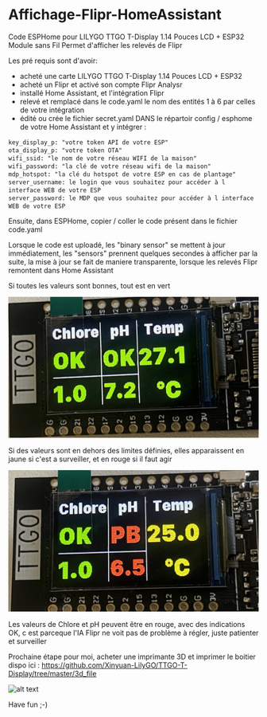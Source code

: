 # Affichage-Flipr-HomeAssistant
Code ESPHome pour LILYGO TTGO T-Display 1.14 Pouces LCD + ESP32 Module sans Fil  Permet d'afficher les relevés de Flipr

Les pré requis sont d'avoir:
- acheté une carte LILYGO TTGO T-Display 1.14 Pouces LCD + ESP32
- acheté un Flipr et activé son compte Flipr Analysr
- installé Home Assistant, et l'intégration Flipr
- relevé et remplacé dans le code.yaml le nom des entités 1 à 6 par celles de votre intégration
- édité ou crée le fichier secret.yaml DANS le répartoir config / esphome de votre Home Assistant
et y intégrer :
```
key_display_p: "votre token API de votre ESP"
ota_display_p: "votre token OTA"
wifi_ssid: "le nom de votre réseau WIFI de la maison"
wifi_password: "la clé de votre réseau wifi de la maison"
mdp_hotspot: "la clé du hotspot de votre ESP en cas de plantage"
server_username: le login que vous souhaitez pour accéder à l interface WEB de votre ESP
server_password: le MDP que vous souhaitez pour accéder à l interface WEB de votre ESP
```

Ensuite, dans ESPHome, copier / coller le code présent dans le fichier code.yaml

Lorsque le code est uploadé, les "binary sensor" se mettent à jour immédiatement, les "sensors" prennent quelques secondes à afficher
par la suite, la mise à jour se fait de maniere transparente, lorsque les relevés Flipr remontent dans Home Assistant

Si toutes les valeurs sont bonnes, tout est en vert

![alt text](https://github.com/SocrateMobile/Affichage-Flipr-HomeAssistant/blob/main/view_ok.jpg?raw=true)

Si des valeurs sont en dehors des limites définies, elles apparaissent en jaune si c'est a surveiller, et en rouge si il faut agir

![alt text](https://github.com/SocrateMobile/Affichage-Flipr-HomeAssistant/blob/main/view_pb.jpg?raw=true)

Les valeurs de Chlore et pH peuvent être en rouge, avec des indications OK, c est parceque l'IA Flipr ne voit pas de problème à régler,
juste patienter et surveiller 

Prochaine étape pour moi, acheter une imprimante 3D et imprimer le boitier dispo ici : 
https://github.com/Xinyuan-LilyGO/TTGO-T-Display/tree/master/3d_file

![alt text](https://github.com/Xinyuan-LilyGO/TTGO-T-Display/raw/master/image/image4.jpg)

Have fun ;-)